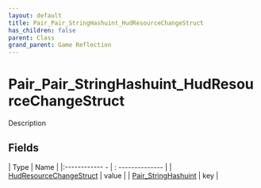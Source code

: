 ```yaml
---
layout: default
title: Pair_Pair_StringHashuint_HudResourceChangeStruct
has_children: false
parent: Class
grand_parent: Game Reflection
---
```

# Pair_Pair_StringHashuint_HudResourceChangeStruct
Description 

## Fields
| Type | Name |
|:------------ - | : -------------- |
| [HudResourceChangeStruct](game-reflection/classes/hud_resource_change_struct.md) | value |
| [Pair_StringHashuint](game-reflection/classes/pair__string_hashuint.md) | key |
